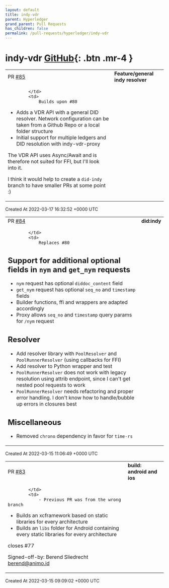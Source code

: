 ```yaml
---
layout: default
title: indy-vdr
parent: Hyperledger
grand_parent: Pull Requests
has_children: false
permalink: /pull-requests/hyperledger/indy-vdr
---
```


# indy-vdr <span class="fs-3 right-align">[GitHub](https://github.com/hyperledger/indy-vdr){: .btn .mr-4 }</span>


<div>
    <table>
        <tr>
            <td>
                PR <a href="https://github.com/hyperledger/indy-vdr/pull/85" class=".btn">#85</a>
            </td>
            <td>
                <b>
                    Feature/general indy resolver
                </b>
            </td>
        </tr>
        <tr>
            <td>
                
            </td>
            <td>
                Builds upon #80 

- Adds a VDR API with a general DID resolver. Network configuration can be taken from a Github Repo or a local folder structure
- Initial support for multiple ledgers and DID resolution with indy-vdr-proxy

The VDR API uses Async/Await and is therefore not suited for FFI, but I'll look into it.

I think it would help to create a `did-indy` branch to have smaller PRs at some point :) 
            </td>
        </tr>
    </table>
    <div class="right-align">
        Created At 2022-03-17 16:32:52 +0000 UTC
    </div>
</div>

<div>
    <table>
        <tr>
            <td>
                PR <a href="https://github.com/hyperledger/indy-vdr/pull/84" class=".btn">#84</a>
            </td>
            <td>
                <b>
                    did:indy
                </b>
            </td>
        </tr>
        <tr>
            <td>
                
            </td>
            <td>
                Replaces #80 

## Support for additional optional fields in `nym` and `get_nym` requests
- `nym` request has optional `diddoc_content` field
- `get_nym` request has optional `seq_no` and `timestamp` fields
- Builder functions, ffi and wrappers are adapted accordingly
- Proxy allows `seq_no` and `timestamp` query params for `/nym` request

## Resolver
- Add resolver library with `PoolResolver` and `PoolRunnerResolver` (using callbacks for FFI)
- Add resolver to Python wrapper and test
- `PoolRunnerResolver` does not work with legacy resolution using attrib endpoint, since I can't get nested pool requests to work
- `PoolRunnerResolver` needs refactoring and proper error handling. I don't know how to handle/bubble up errors in closures  best

## Miscellaneous
- Removed `chrono` dependency in favor for `time-rs`
            </td>
        </tr>
    </table>
    <div class="right-align">
        Created At 2022-03-15 11:06:49 +0000 UTC
    </div>
</div>

<div>
    <table>
        <tr>
            <td>
                PR <a href="https://github.com/hyperledger/indy-vdr/pull/83" class=".btn">#83</a>
            </td>
            <td>
                <b>
                    build: android and ios
                </b>
            </td>
        </tr>
        <tr>
            <td>
                
            </td>
            <td>
                - Previous PR was from the wrong branch

- Builds an xcframework based on static libraries for every architecture
- Builds an `libs` folder for Android containing every static libraries for every architecture

closes #77 

Signed-off-by: Berend Sliedrecht <berend@animo.id>
            </td>
        </tr>
    </table>
    <div class="right-align">
        Created At 2022-03-15 09:09:02 +0000 UTC
    </div>
</div>

